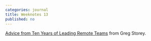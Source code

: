 ```yaml
---
categories: journal
title: Weeknotes 13
published: no
---
```

[Advice from Ten Years of Leading Remote Teams](https://airbagindustries.com/advice-from-ten-years-of-leading-remote-teams/) from Greg Storey.
